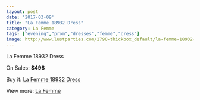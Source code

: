 ```yaml
---
layout: post
date: '2017-03-09'
title: "La Femme 18932 Dress"
category: La Femme
tags: ["evening","prom","dresses","femme","dress"]
image: http://www.lustparties.com/2790-thickbox_default/la-femme-18932-dress.jpg
---
```

La Femme 18932 Dress

On Sales: **$498**
<a href="https://www.lustparties.com/en/la-femme/915-la-femme-18932-dress.html"><amp-img layout="responsive" width="600" height="600" src="//www.lustparties.com/2790-thickbox_default/la-femme-18932-dress.jpg" alt="La Femme 18932 Dress 0" /></a>
<a href="https://www.lustparties.com/en/la-femme/915-la-femme-18932-dress.html"><amp-img layout="responsive" width="600" height="600" src="//www.lustparties.com/2792-thickbox_default/la-femme-18932-dress.jpg" alt="La Femme 18932 Dress 1" /></a>
<a href="https://www.lustparties.com/en/la-femme/915-la-femme-18932-dress.html"><amp-img layout="responsive" width="600" height="600" src="//www.lustparties.com/2791-thickbox_default/la-femme-18932-dress.jpg" alt="La Femme 18932 Dress 2" /></a>

Buy it: [La Femme 18932 Dress](https://www.lustparties.com/en/la-femme/915-la-femme-18932-dress.html "La Femme 18932 Dress")

View more: [La Femme](https://www.lustparties.com/en/4-la-femme "La Femme")